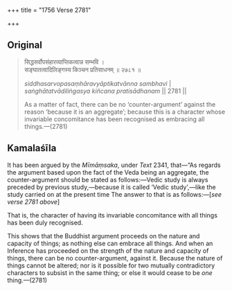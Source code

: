 +++
title = "1756 Verse 2781"

+++
## Original 
>
> सिद्धसर्वोपसंहारव्याप्तिकत्वान्न सम्भवि ।  
> सङ्घातत्वादिलिङ्गस्य किञ्चन प्रतिसाधनम् ॥ २७८१ ॥ 
>
> *siddhasarvopasaṃhāravyāptikatvānna sambhavi* \|  
> *saṅghātatvādiliṅgasya kiñcana pratisādhanam* \|\| 2781 \|\| 
>
> As a matter of fact, there can be no ‘counter-argument’ against the reason ‘because it is an aggregate’; because this is a character whose invariable concomitance has been recognised as embracing all things.—(2781)



## Kamalaśīla

It has been argued by the *Mīmāṃsaka*, under *Text* 2341, that—“As regards the argument based upon the fact of the Veda being an aggregate, the counter-argument should be stated as follows:—Vedic study is always preceded by previous study,—because it is called ‘Vedic study’,—like the study carried on at the present time The answer to that is as follows:—[*see verse 2781 above*]

That is, the character of having its invariable concomitance with all things has been duly recognised.

This shows that the Buddhist argument proceeds on the nature and capacity of things; as nothing else can embrace all things. And when an Inference has proceeded on the strength of the nature and capacity of things, there can be no counter-argument, against it. Because the nature of things cannot be altered; nor is it possible for two mutually contradictory characters to subsist in the same thing; or else it would cease to be *one* thing.—(2781)


